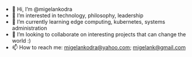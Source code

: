 - 👋 Hi, I’m @migelankodra
- 👀 I’m interested in technology, philosophy, leadership
- 🌱 I’m currently learning edge computing, kubernetes, systems administration
- 💞️ I’m looking to collaborate on interesting projects that can change the world :)
- 📫 How to reach me: migelankodra@yahoo.com; migelank@gmail.com

<!---
migelankodra/migelankodra is a ✨ special ✨ repository because its `README.md` (this file) appears on your GitHub profile.
You can click the Preview link to take a look at your changes.
--->
